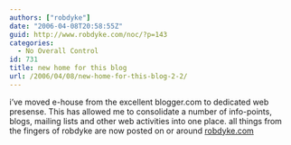 ```yaml
---
authors: ["robdyke"]
date: "2006-04-08T20:58:55Z"
guid: http://www.robdyke.com/noc/?p=143
categories:
  - No Overall Control
id: 731
title: new home for this blog
url: /2006/04/08/new-home-for-this-blog-2-2/
---
```

i’ve moved e-house from the excellent blogger.com to dedicated web presense. This has allowed me to consolidate a number of info-points, blogs, mailing lists and other web activities into one place. all things from the fingers of robdyke are now posted on or around [robdyke.com](http://www.robdyke.com)
